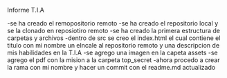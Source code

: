 Informe T.I.A

-se ha creado el remopositorio remoto
-se ha creado el repositorio local y se la clonado en reposiotiro remoto
-se ha creado la primera estructura de carpetas y archivos 
-dentro de src se creo el index.html el cual contiene el titulo con mi nombre un elncale al repositorio remoto    y    una descripcion de mis habilidades en la T.I.A 
-se agrego una imagen en la capeta assets
-se agrego el pdf con la mision a la carpeta top_secret
-ahora procedo a crear la rama con mi nombre y hacer un commit con el readme.md actualizado  